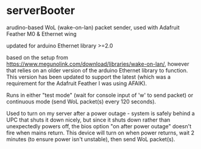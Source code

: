 # serverBooter
arudino-based WoL (wake-on-lan) packet sender, used with Adafruit Feather M0 & Ethernet wing

updated for arduino Ethernet library >=2.0

based on the setup from https://www.megunolink.com/download/libraries/wake-on-lan/, however that relies on an older version of the arduino Ethernet library to function. This version has been updated to support the latest (which was a requirement for the Adafruit Feather I was using AFAIK).

Runs in either "test mode" (wait for console input of 'w' to send packet) or continuous mode (send WoL packet(s) every 120 seconds).

Used to turn on my server after a power outage - system is safely behind a UPC that shuts it down nicely, but since it shuts down rather than unexpectedly powers off, the bios option "on after power outage" doesn't fire when mains return. This device will turn on when power returns, wait 2 minutes (to ensure power isn't unstable), then send WoL packet(s).
